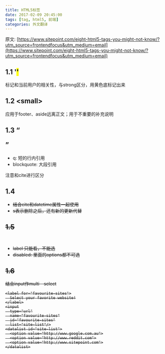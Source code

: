 ```yaml
---
title: HTML5标签
date: 2017-02-09 20:45:00
tags: [tag, html5, 前端]
categories: 外文翻译
---
```


原文:
[https://www.sitepoint.com/eight-html5-tags-you-might-not-know/?utm_source=frontendfocus&utm_medium=email](https://www.sitepoint.com/eight-html5-tags-you-might-not-know/?utm_source=frontendfocus&utm_medium=email)
## 1.1 '<mark>'

标记和当前用户的相关性，与strong区分，用黄色底标记出来

<!-- more -->
## 1.2 \<small\>

应用于footer、aside远离正文；用于不重要的补充说明

## 1.3 <q> <blockquote>

- q: 短的行内引用
- blockquote: 大段引用

注意和cite进行区分

## 1.4 <ins> <del> <s>

- 结合cite和datetime属性一起使用
- s表示删除之后，还有新的更新代替

## 1.5 <optgroup>

- label 只能看，不能选
- disabled: 里面的options都不可选

## 1.6 <datalist>

结合input作multi－select
```
<label for="favourite-sites">
  Select your favorite website!
</label>
<input
  type="url"
  name="favourite-sites"
  id="favourite-sites"
  list="site-list"/>
<datalist id="site-list">
  <option value="http://www.google.com.au">
  <option value="http://www.reddit.com">
  <option value="http://www.sitepoint.com">
</datalist>
```
